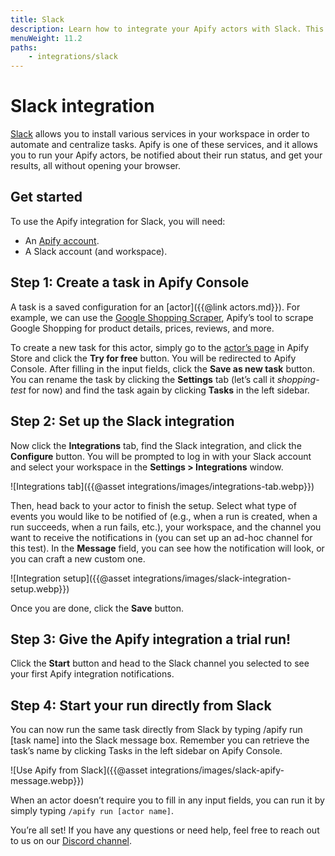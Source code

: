 ```yaml
---
title: Slack
description: Learn how to integrate your Apify actors with Slack. This article guides you from installation through to automating your whole workflow in Slack.
menuWeight: 11.2
paths:
    - integrations/slack
---
```


# Slack integration

[Slack](https://slack.com/) allows you to install various services in your workspace in order to automate and centralize tasks. Apify is one of these services, and it allows you to run your Apify actors, be notified about their run status, and get your results, all without opening your browser.

## Get started

To use the Apify integration for Slack, you will need:

- An [Apify account](https://console.apify.com/).
- A Slack account (and workspace).

## [](#step-one) Step 1: Create a task in Apify Console

A task is a saved configuration for an [actor]({{@link actors.md}}). For example, we can use the [Google Shopping Scraper](https://console.apify.com/actors/aLTexEuCetoJNL9bL), Apify’s tool to scrape Google Shopping for product details, prices, reviews, and more.

To create a new task for this actor, simply go to the [actor’s page](https://apify.com/emastra/google-shopping-scraper) in Apify Store and click the **Try for free** button. You will be redirected to Apify Console. After filling in the input fields, click the **Save as new task** button. You can rename the task by clicking the **Settings** tab (let’s call it *shopping-test* for now) and find the task again by clicking **Tasks** in the left sidebar.

## [](#step-two) Step 2: Set up the Slack integration

Now click the **Integrations** tab, find the Slack integration, and click the **Configure** button. You will be prompted to log in with your Slack account and select your workspace in the **Settings > Integrations** window.

![Integrations tab]({{@asset integrations/images/integrations-tab.webp}})

Then, head back to your actor to finish the setup. Select what type of events you would like to be notified of (e.g., when a run is created, when a run succeeds, when a run fails, etc.), your workspace, and the channel you want to receive the notifications in (you can set up an ad-hoc channel for this test). In the **Message** field, you can see how the notification will look, or you can craft a new custom one.

![Integration setup]({{@asset integrations/images/slack-integration-setup.webp}})

Once you are done, click the **Save** button.

## [](#step-three) Step 3: Give the Apify integration a trial run!

Click the **Start** button and head to the Slack channel you selected to see your first Apify integration notifications.

## Step 4: Start your run directly from Slack

You can now run the same task directly from Slack by typing /apify run [task name] into the Slack message box. Remember you can retrieve the task’s name by clicking Tasks in the left sidebar on Apify Console.

![Use Apify from Slack]({{@asset integrations/images/slack-apify-message.webp}})

When an actor doesn’t require you to fill in any input fields, you can run it by simply typing `/apify run [actor name]`.

You’re all set! If you have any questions or need help, feel free to reach out to us on our [Discord channel](https://discord.com/invite/jyEM2PRvMU).
